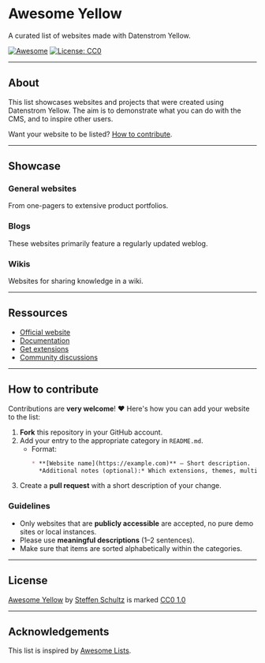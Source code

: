 # Awesome Yellow

A curated list of websites made with Datenstrom Yellow.

[![Awesome](https://awesome.re/badge.svg)](https://awesome.re)
[![License: CC0](https://img.shields.io/badge/License-CC0-blue.svg)](LICENSE)

---

## About

This list showcases websites and projects that were created using Datenstrom Yellow.
The aim is to demonstrate what you can do with the CMS, and to inspire other users.

Want your website to be listed? [How to contribute](#how-to-contribute). 

---

## Showcase

### General websites

From one-pagers to extensive product portfolios.

### Blogs

These websites primarily feature a regularly updated weblog.

### Wikis

Websites for sharing knowledge in a wiki.

---

## Ressources

* [Official website](https://datenstrom.se/yellow)
* [Documentation](https://datenstrom.se/yellow/help/)
* [Get extensions](https://datenstrom.se/yellow/extensions/)
* [Community discussions](https://github.com/datenstrom/community/discussions/)

---

## How to contribute

Contributions are **very welcome**! ❤️
Here's how you can add your website to the list:

1. **Fork** this repository in your GitHub account.
2. Add your entry to the appropriate category in `README.md`.
    - Format:
      ```markdown
      * **[Website name](https://example.com)** — Short description.  
        *Additional notes (optional):* Which extensions, themes, multi-language, static website etc.
      ```
3. Create a **pull request** with a short description of your change.

### Guidelines

* Only websites that are **publicly accessible** are accepted, no pure demo sites or local instances.
* Please use **meaningful descriptions** (1–2 sentences).
* Make sure that items are sorted alphabetically within the categories.

---

## License

[Awesome Yellow](https://github.com/schulle4u/awesome-yellow) by [Steffen Schultz](https://github.com/schulle4u) is marked [CC0 1.0](https://creativecommons.org/publicdomain/zero/1.0/)

---

## Acknowledgements

This list is inspired by  [Awesome Lists](https://github.com/sindresorhus/awesome).
